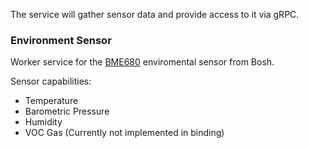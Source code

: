 The service will gather sensor data and provide access to it via gRPC.

### Environment Sensor

Worker service for the [BME680](https://www.bosch-sensortec.com/bst/products/all_products/bme680) enviromental sensor from Bosh.

Sensor capabilities:

* Temperature
* Barometric Pressure
* Humidity
* VOC Gas (Currently not implemented in binding)



    